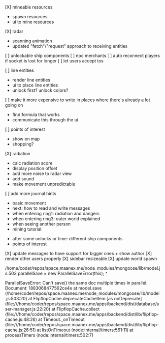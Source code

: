 [X] mineable resources
  + spawn resources
  + ui to mine resources

[X] radar
  + scanning animation
  + updated "fetch"/"request" approach to receiving entities

[ ] unlockable ship components
[ ] npc merchants
[ ] auto reconnect players if socket is lost for longer
[ ] let users accept tos

[ ] line entities
  * render line entities
  * ui to place line entities
  * unlock first? unlock colors?

[ ] make it more expensive to write in places where there's already a lot going on
  * find formula that works
  * communicate this through the ui

[ ] points of interest
  * show on map
  * shopping?

[X] radiation
  + calc radiation score
  + display position offset
  + add more noise to radar view
  + add sound
  + make movement unpredictable

[ ] add more journal hints
  + basic movement
  + next: how to read and write messages
  + when entering ring1: radiation and dangers
  + when entering ring3: outer world explained
  + when seeing another person
  + mining tutorial
  * after some unlocks or time: different ship components
  * points of interest

[X] update messages to have support for bigger ones + show author
[X] render other users properly
[X] sidebar resizeable
[X] update world spawn











/home/coder/repos/space.maanex.me/node_modules/mongoose/lib/model.js:503
    parallelSave = new ParallelSaveError(this);
                   ^

ParallelSaveError: Can't save() the same doc multiple times in parallel. Document: 1883068477592ce4e
    at model.save (/home/coder/repos/space.maanex.me/node_modules/mongoose/lib/model.js:503:20)
    at FlipflopCache.deprecateCacheItem [as onDeprecate] (file:///home/coder/repos/space.maanex.me/apps/backend/dist/database/user-manager.js:22:20)
    at FlipflopCache.collect (file:///home/coder/repos/space.maanex.me/apps/backend/dist/lib/flipflop-cache.js:48:26)
    at Timeout._onTimeout (file:///home/coder/repos/space.maanex.me/apps/backend/dist/lib/flipflop-cache.js:26:51)
    at listOnTimeout (node:internal/timers:561:11)
    at processTimers (node:internal/timers:502:7)
